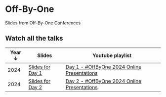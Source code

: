 # Off-By-One

Slides from Off-By-One Conferences

## Watch all the talks

| Year ↓ | Slides | Youtube playlist |
| ------ | ------ | ---------------- |
|  2024  |  [Slides for Day 1](https://github.com/star-sg/OBO/tree/main/2024/Day%201)  |[Day 1 - #OffByOne 2024 Online Presentations](https://www.youtube.com/playlist?list=PLiIDIO1Gp6V_I4mSvz8WDfLVt6xy85RvP) |
|  2024  | [Slides for Day 2](https://github.com/star-sg/OBO/tree/main/2024/Day%202)  | [Day 2 - #OffByOne 2024 Online Presentations](https://www.youtube.com/playlist?list=PLiIDIO1Gp6V90DvDxshqdD1YgAjZRFDEj) |
